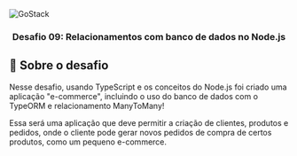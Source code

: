 <img alt="GoStack" src="https://storage.googleapis.com/golden-wind/bootcamp-gostack/header-desafios.png" />

<h3 align="center">
  Desafio 09: Relacionamentos com banco de dados no Node.js
</h3>

## :rocket: Sobre o desafio

Nesse desafio, usando TypeScript e os conceitos do Node.js foi criado uma aplicação "e-commerce", incluindo o uso do banco de dados com o TypeORM e relacionamento ManyToMany!

Essa será uma aplicação que deve permitir a criação de clientes, produtos e pedidos, onde o cliente pode gerar novos pedidos de compra de certos produtos, como um pequeno e-commerce.
